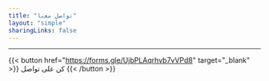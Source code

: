 ```yaml
---
title: "تواصل معنا"
layout: "simple"
sharingLinks: false
---
```


---
{{< button href="https://forms.gle/UjbPLAqrhvb7vVPd8" target="_blank" >}}
كن على تواصل
{{< /button >}}